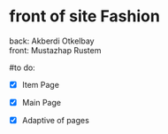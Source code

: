 # front of site Fashion

back: Akberdi Otkelbay  
front: Mustazhap Rustem 


#to do:
- [x] Item Page
- [x] Main Page
- [x] Adaptive of pages

